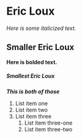 # Eric Loux
_Here is some italicized text._
## Smaller Eric Loux
**Here is bolded text.**
##### Smallest Eric Loux
**_This is both of those_**
1. List item one
2. List item two
3. List item three
    1. List item three-one
    2. List item three-two